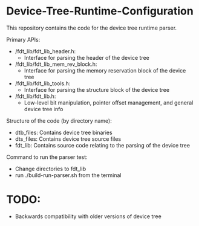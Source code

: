 # Device-Tree-Runtime-Configuration

This repository contains the code for the device tree runtime parser.

Primary APIs:
- /fdt_lib/fdt_lib_header.h:
  - Interface for parsing the header of the device tree
- /fdt_lib/fdt_lib_mem_rev_block.h:
  - Interface for parsing the memory reservation block of the device tree
- /fdt_lib/fdt_lib_tools.h:
  - Interface for parsing the structure block of the device tree
- /fdt_lib/fdt_lib.h:
  - Low-level bit manipulation, pointer offset management, and general device tree info

Structure of the code (by directory name):
- dtb_files: Contains device tree binaries
- dts_files: Contains device tree source files
- fdt_lib: Contains source code relating to the parsing of the device tree

Command to run the parser test:
- Change directories to fdt_lib
- run ./build-run-parser.sh from the terminal

# TODO:
- Backwards compatibility with older versions of device tree
